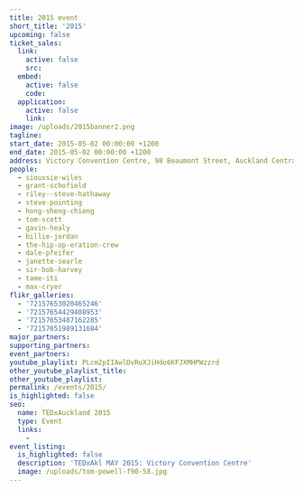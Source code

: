 ```yaml
---
title: 2015 event
short_title: '2015'
upcoming: false
ticket_sales:
  link:
    active: false
    src:
  embed:
    active: false
    code:
  application:
    active: false
    link:
image: /uploads/2015banner2.png
tagline:
start_date: 2015-05-02 00:00:00 +1200
end_date: 2015-05-02 00:00:00 +1200
address: Victory Convention Centre, 98 Beaumont Street, Auckland Central, Auckland 1010
people:
  - siouxsie-wiles
  - grant-schofield
  - riley--steve-hathaway
  - steve-pointing
  - hong-sheng-chiong
  - tom-scott
  - gavin-healy
  - billie-jordan
  - the-hip-op-eration-crew
  - dale-pfeifer
  - janette-searle
  - sir-bob-harvey
  - tame-iti
  - max-cryer
flikr_galleries:
  - '72157653020465246'
  - '72157654429408953'
  - '72157653487162285'
  - '72157651989131684'
major_partners:
supporting_partners:
event_partners:
youtube_playlist: PLcm2pIIAwlDvRoXJiHdo6KFJXMHPWzzrd
other_youtube_playlist_title:
other_youtube_playlist:
permalink: /events/2015/
is_highlighted: false
seo:
  name: TEDxAuckland 2015
  type: Event
  links:
    -
event_listing:
  is_highlighted: false
  description: 'TEDxAkl MAY 2015: Victory Convention Centre'
  image: /uploads/tom-powell-f90-58.jpg
---
```

